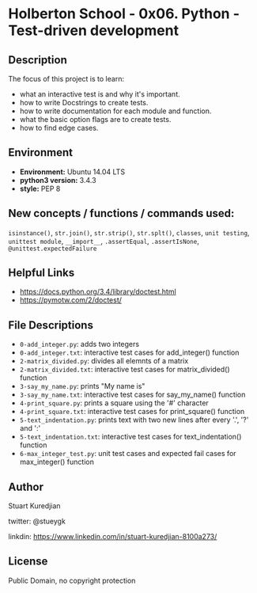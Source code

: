 # Holberton School - 0x06. Python - Test-driven development
## Description

The focus of this project is to learn:
* what an interactive test is and why it's important.
* how to write Docstrings to create tests.
* how to write documentation for each module and function.
* what the basic option flags are to create tests.
* how to find edge cases.

## Environment
* __Environment:__ Ubuntu 14.04 LTS
* __python3 version:__ 3.4.3
* __style:__ PEP 8

## New concepts / functions / commands used:
``isinstance()``, ``str.join()``, ``str.strip()``, ``str.splt()``, ``classes``, ``unit testing``,
``unittest module``, ``__import__``, ``.assertEqual``, ``.assertIsNone``, ``@unittest.expectedFailure``

## Helpful Links
* https://docs.python.org/3.4/library/doctest.html
* https://pymotw.com/2/doctest/

## File Descriptions
- `0-add_integer.py`: adds two integers
- `0-add_integer.txt`: interactive test cases for add_integer() function
- `2-matrix_divided.py`: divides all elemnts of a matrix
- `2-matrix_divided.txt`: interactive test cases for matrix_divided() function
- `3-say_my_name.py`: prints "My name is"
- `3-say_my_name.txt`: interactive test cases for say_my_name() function
- `4-print_square.py`: prints a square using the '#' character
- `4-print_square.txt`: interactive test cases for print_square() function
- `5-text_indentation.py`: prints text with two new lines after every '.', '?' and ':'
- `5-text_indentation.txt`: interactive test cases for text_indentation() function
- `6-max_integer_test.py`: unit test cases and expected fail cases for max_integer() function

## Author
Stuart Kuredjian

twitter: @stueygk

linkdin: https://www.linkedin.com/in/stuart-kuredjian-8100a273/

## License
Public Domain, no copyright protection